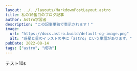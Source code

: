 ```yaml
---
layout: ../../layouts/MarkdownPostLayout.astro
title: 私の10番目のブログ記事
author: Astro学習者
description: "この記事単独で表示されます！"
image:
  url: "https://docs.astro.build/default-og-image.png"
  alt: "惑星と星のイラストの中に「astro」という単語があります。"
pubDate: 2022-08-14
tags: ["astro", "成功"]
---
```

テスト10s